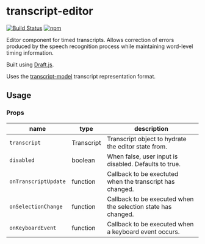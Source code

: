 # transcript-editor

[![Build Status](https://travis-ci.org/bbc/transcript-editor.svg?branch=master)](https://travis-ci.org/bbc/transcript-editor) [![npm](https://img.shields.io/npm/v/transcript-editor.svg)](https://www.npmjs.com/package/transcript-editor)

Editor component for timed transcripts. Allows correction of errors produced by the speech recognition process while maintaining word-level timing information.

Built using [Draft.js](https://facebook.github.io/draft-js/).

Uses the [transcript-model](https://github.com/bbc/transcript-model) transcript representation format.

## Usage

### Props

| name                 | type       | description |
| -------------------- | ---------- | ----------- |
| `transcript`         | Transcript | Transcript object to hydrate the editor state from. |
| `disabled`           | boolean    | When false, user input is disabled. Defaults to true. |
| `onTranscriptUpdate` | function   | Callback to be exectuted when the transcript has changed. |
| `onSelectionChange`  | function   | Callback to be executed when the selection state has changed. |
| `onKeyboardEvent`    | function   | Callback to be executed when a keyboard event occurs. |
